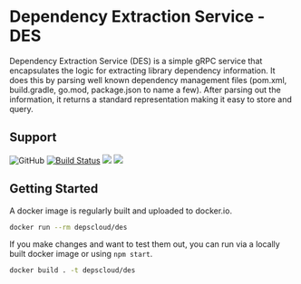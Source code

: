 # Dependency Extraction Service - DES

Dependency Extraction Service (DES) is a simple gRPC service that encapsulates the logic for extracting library dependency information.
It does this by parsing well known dependency management files (pom.xml, build.gradle, go.mod, package.json to name a few).
After parsing out the information, it returns a standard representation making it easy to store and query.

## Support

![GitHub](https://img.shields.io/github/license/deps-cloud/des.svg)
[![Build Status](https://travis-ci.com/deps-cloud/des.svg?branch=master)](https://travis-ci.com/deps-cloud/des)
[![](https://images.microbadger.com/badges/image/depscloud/des.svg)](https://microbadger.com/images/depscloud/des)
[![](https://images.microbadger.com/badges/version/depscloud/des.svg)](https://microbadger.com/images/depscloud/des)

## Getting Started

A docker image is regularly built and uploaded to docker.io.

```bash
docker run --rm depscloud/des
```

If you make changes and want to test them out, you can run via a locally built docker image or using `npm start`.

```bash
docker build . -t depscloud/des
```

